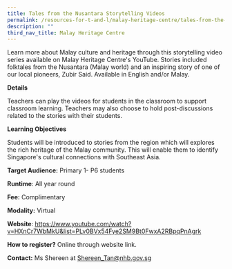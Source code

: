 ```yaml
---
title: Tales from the Nusantara Storytelling Videos
permalink: /resources-for-t-and-l/malay-heritage-centre/tales-from-the-nusantara-storytelling-videos/
description: ""
third_nav_title: Malay Heritage Centre
---
```

Learn more about Malay culture and heritage through this storytelling video series available on Malay Heritage Centre's YouTube. Stories included folktales from the Nusantara (Malay world) and an inspiring story of one of our local pioneers, Zubir Said. Available in English and/or Malay.

**Details**

Teachers can play the videos for students in the classroom to support classroom learning. Teachers may also choose to hold post-discussions related to the stories with their students.

**Learning Objectives**

Students will be introduced to stories from the region which will explores the rich heritage of the Malay community. This will enable them to identify Singapore's cultural connections with Southeast Asia.

**Target Audience:** Primary 1- P6 students

**Runtime**: All year round

**Fee:** Complimentary

**Modality:** Virtual

**Website**: https://www.youtube.com/watch?v=HXnCr7WbMkU&list=PLv0BVx54Fye2SM9Bt0FwxA2RBpqPnAgrk

**How to register?** Online through website link.

**Contact:** Ms Shereen at Shereen_Tan@nhb.gov.sg